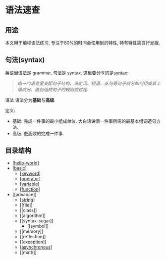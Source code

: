# 语法速查

## 用途

本文用于编程语法练习, 专注于80%的时间会使用到的特性, 特有特性需自行发掘.

## 句法(syntax)

英语里语法是 grammar, 句法是 syntax, 这里要分享的是[syntax](https://zh.wikipedia.org/wiki/%E5%8F%A5%E6%B3%95):

> _指一门语言里支配句子结构，决定词、短语、从句等句子成分如何组成其上级成分，直到组成句子的规则或过程_.

语法
语法分为**基础**与**高级**.

定义:

- 基础: 完成一件事的最小组成单位. 大白话讲清一件事所需的最基本组词造句方法.
- 高级: 更高效的完成一件事.

## 目录结构

- [[hello-world]]
- [[basic]]
  - [[keyword]]
  - [[operator]]
  - [[variable]]
  - [[function]]
- [[advance]]
  - [[string]]
  - [[file]]
  - [[class]]
  - [[algorithm]]
  - [[syntax-sugar]]
    - [[symbol]]
  - [[memory]]
  - [[reflection]]
  - [[exception]]
  - [[asynchronous]]
  - [[math]]

[//begin]: # "Autogenerated link references for markdown compatibility"
[hello-world]: hello-world.md "hello-world"
[basic]: basic.md "基础"
[keyword]: keyword.md "关键词"
[operator]: operator.md "operator"
[variable]: variable.md "variable"
[function]: function.md "function"
[string]: string.md "string"
[asynchronous]: ../cheetsheets/cs/asynchronous.md "asynchronous"
[//end]: # "Autogenerated link references"
